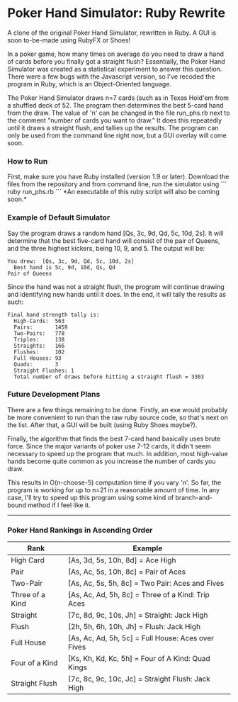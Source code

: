 # Poker Hand Simulator: Ruby Rewrite
A clone of the original Poker Hand Simulator, rewritten in Ruby. A GUI is soon to-be-made using RubyFX or Shoes!

In a poker game, how many times on average do you need to draw a hand of cards before you finally got a straight flush? Essentially,
the Poker Hand Simulator was created as a statistical experiment to answer this question. There were a few bugs with the Javascript
version, so I've recoded the program in Ruby, which is an Object-Oriented language.

The Poker Hand Simulator draws n=7 cards (such as in Texas Hold'em from a shuffled deck of 52. The program then determines the best
5-card hand from the draw. The value of 'n' can be changed in the file run_phs.rb next to the comment "number of cards you want to draw."
It does this repeatedly until it draws a straight flush, and tallies up the results. The program can only
be used from the command line right now, but a GUI overlay will come soon.

<h3> How to Run </h3>
First, make sure you have Ruby installed (version 1.9 or later). Download the files from the repository and from command line,
run the simulator using
```
ruby run_phs.rb
```
*An executable of this ruby script will also be coming soon.*

<h3> Example of Default Simulator </h3>

Say the program draws a random hand [Qs, 3c, 9d, Qd, 5c, 10d, 2s]. It will determine that the best five-card hand will consist
of the pair of Queens, and the three highest kickers, being 10, 9, and 5. The output will be:
```
You drew:  [Qs, 3c, 9d, Qd, 5c, 10d, 2s]
  Best hand is 5c, 9d, 10d, Qs, Qd
Pair of Queens
```
Since the hand was not a straight flush, the program will continue drawing and identifying new hands until it does. In the
end, it will tally the results as such:
```
Final hand strength tally is:
  High-Cards:  563
  Pairs:       1459
  Two-Pairs:   778
  Triples:     138
  Straights:   166
  Flushes:     102
  Full Houses: 93
  Quads:       3
  Straight Flushes: 1
  Total number of draws before hitting a straight flush = 3303 
```
<h3> Future Development Plans </h3>
There are a few things remaining to be done. Firstly, an exe would probably be more convenient to run than the raw ruby source code,
so that's next on the list. After that, a GUI will be built (using Ruby Shoes maybe?).

Finally, the algorithm that finds the best 7-card hand basically uses brute force. Since the major variants of poker use 7-12
cards, it didn't seem necessary to speed up the program that much. In addition, most high-value hands become quite common as you increase
the number of cards you draw.

This results in O(n-choose-5) computation time if you vary 'n'. So far, the program is working for up to n=21 in a reasonable amount of time.
In any case, I'll try to speed up this program using some kind of branch-and-bound method if I feel like it.

----------------------------------------------------------------------------------------------------------------------------

<h3> Poker Hand Rankings in Ascending Order </h3>

| Rank | Example |
|------|---------|
|High Card| [As, 3d, 5s, 10h, 8d] = Ace High|
|Pair| [As, Ac, 5s, 10h, 8c] = Pair of Aces|
|Two-Pair| [As, Ac, 5s, 5h, 8c] = Two Pair: Aces and Fives|
|Three of a Kind| [As, Ac, Ad, 5h, 8c] = Three of a Kind: Trip Aces|
|Straight| [7c, 8d, 9c, 10s, Jh] = Straight: Jack High|
|Flush| [2h, 5h, 6h, 10h, Jh] = Flush: Jack High|
|Full House| [As, Ac, Ad, 5h, 5c] = Full House: Aces over Fives|
|Four of a Kind| [Ks, Kh, Kd, Kc, 5h] = Four of A Kind: Quad Kings|
|Straight Flush| [7c, 8c, 9c, 10c, Jc] = Straight Flush: Jack High|
